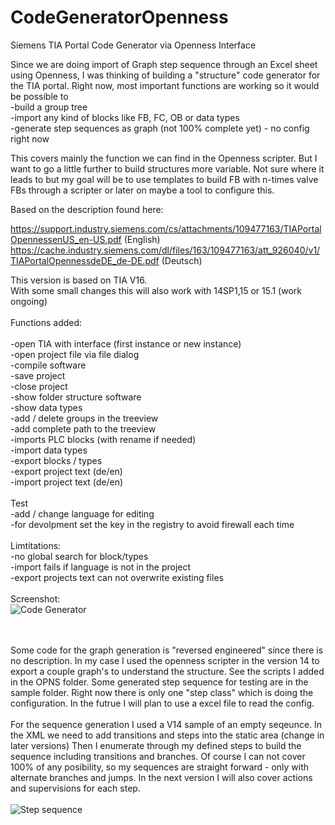 # CodeGeneratorOpenness
Siemens TIA Portal Code Generator via Openness Interface

Since we are doing import of Graph step sequence through an Excel sheet using Openness, I was thinking of building a "structure" code generator for the TIA portal. Right now, most important functions are working so it would be possible to
<br>
-build a group tree<br>
-import any kind of blocks like FB, FC, OB or data types<br>
-generate step sequences as graph (not 100% complete yet) - no config right now

This covers mainly the function we can find in the Openness scripter. But I want to go a little further to build structures more variable. Not sure where it leads to but my goal will be to use templates to build FB with n-times valve FBs through a scripter or later on maybe a tool to configure this.

Based on the description found here:

https://support.industry.siemens.com/cs/attachments/109477163/TIAPortalOpennessenUS_en-US.pdf (English)
https://cache.industry.siemens.com/dl/files/163/109477163/att_926040/v1/TIAPortalOpennessdeDE_de-DE.pdf (Deutsch)


This version is based on TIA V16.
<br>
With some small changes this will also work with 14SP1,15 or 15.1 (work ongoing)
<br>
<br>
Functions added:<br>
<br>
-open TIA with interface (first instance or new instance)<br>
-open project file via file dialog<br>
-compile software<br>
-save project<br>
-close project<br>
-show folder structure software<br>
-show data types<br>
-add / delete groups in the treeview<br>
-add complete path to the treeview<br>
-imports PLC blocks (with rename if needed)<br>
-import data types<br>
-export blocks / types<br>
-export project text (de/en)<br>
-import project text (de/en)<br>
<br>
Test<br>
-add / change language for editing<br>
-for devolpment set the key in the registry to avoid firewall each time<br>
<br>
Limtitations:<br>
-no global search for block/types<br>
-import fails if language is not in the project<br>
-export projects text can not overwrite existing files
<br>
<br>
Screenshot:
<br>
<img src="https://raw.githubusercontent.com/mking2203/CodeGeneratorOpenness/master/CodeGenerator.png" alt="Code Generator">

<br>
<br>
Some code for the graph generation is "reversed engineered" since there is no description. In my case I used the openness scripter in the version 14 to export a couple graph's to understand the structure. See the scripts I added in the OPNS folder. Some generated step sequence for testing are in the sample folder. Right now there is only one "step class" which is doing the configuration. In the futrue I will plan to use a excel file to read the config.
<br>
<br>
For the sequence generation I used a V14 sample of an empty seqeunce. In the XML we need to add transitions and steps into the static area (change in later versions) Then I enumerate through my defined steps to build the sequence including transitions and branches. Of course I can not cover 100% of any posibility, so my sequences are straight forward - only with alternate branches and jumps. In the next version I will also cover actions and supervisions for each step.
<br>
<br>
<img src="https://github.com/mking2203/CodeGeneratorOpenness/raw/master/Sample/Sequence.png" alt="Step sequence">


